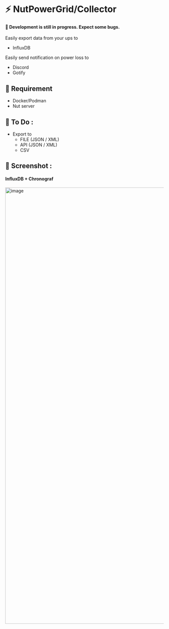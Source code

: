 # ⚡ NutPowerGrid/Collector
#### 📢 Development is still in progress. Expect some bugs.

Easily export data from your ups to

- InfluxDB

Easily send notification on power loss to

- Discord
- Gotify

## 🔧 Requirement

- Docker/Podman
- Nut server

## 📝 To Do :

- Export to
  - FILE (JSON / XML)
  - API (JSON / XML)
  - CSV

## 🌄 Screenshot :

#### InfluxDB + Chronograf
<img width="1385" alt="image" src="https://github.com/NutPowerGrid/Collector/assets/56845767/aee5ba44-55a8-42b4-9b65-4ad4b2bfef59">
